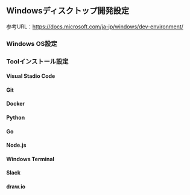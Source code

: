 Windowsディスクトップ開発設定
-----------------------------------

参考URL：https://docs.microsoft.com/ja-jp/windows/dev-environment/

### Windows OS設定

### Toolインストール設定

#### Visual Stadio Code

#### Git

#### Docker

#### Python

#### Go

#### Node.js

#### Windows Terminal

#### Slack

#### draw.io

